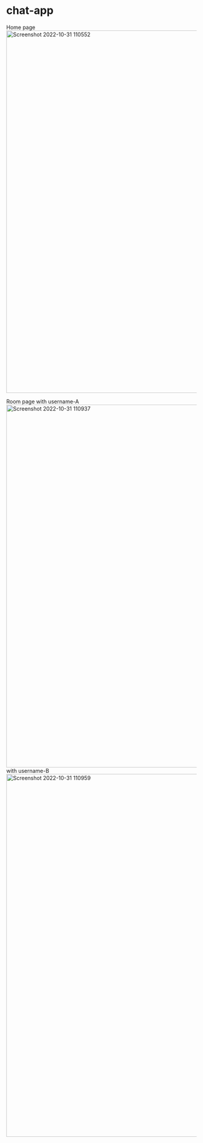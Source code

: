 # chat-app
Home page
<img width="959" alt="Screenshot 2022-10-31 110552" src="https://user-images.githubusercontent.com/86375553/198939388-29be2ad4-b1ad-4bc5-97ed-fcc33d1e604a.png">

Room page
with username-A
<img width="960" alt="Screenshot 2022-10-31 110937" src="https://user-images.githubusercontent.com/86375553/198939459-f3835ccf-1226-4ab2-941c-a62e7d51687c.png">
with username-B
<img width="960" alt="Screenshot 2022-10-31 110959" src="https://user-images.githubusercontent.com/86375553/198939499-1e5cb53f-1b83-4a1a-ab0e-d8eb20e924b4.png">
